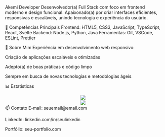 Akemi Developer
Desenvolvedor(a) Full Stack com foco em frontend moderno e design funcional.
Apaixonado(a) por criar interfaces eficientes, responsivas e escaláveis, unindo tecnologia e experiência do usuário.

💼 Competências Principais
Frontend: HTML5, CSS3, JavaScript, TypeScript, React, Svelte
Backend: Node.js, Python, Java
Ferramentas: Git, VSCode, ESLint, Prettier

📄 Sobre Mim
Experiência em desenvolvimento web responsivo

Criação de aplicações escaláveis e otimizadas

Adepto(a) de boas práticas e código limpo

Sempre em busca de novas tecnologias e metodologias ágeis

📊 Estatísticas
<div align="center"> <img src="https://github-readme-stats.vercel.app/api?username=Akemiideveloper&show_icons=true&theme=default"/><br/> <img src="https://github-readme-stats.vercel.app/api/top-langs/?username=Akemiideveloper&layout=compact&theme=default"/> </div>
📫 Contato
E-mail: seuemail@email.com

LinkedIn: linkedin.com/in/seulinkedin

Portfólio: seu-portfolio.com

